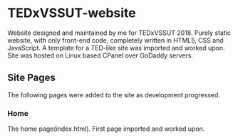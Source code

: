 # TEDxVSSUT-website
Website designed and maintained by me for TEDxVSSUT 2018.
Purely static website, with only front-end code, completely written in HTML5, CSS and JavaScript. A template for a TED-like site was imported and worked upon.
Site was hosted on Linux based CPanel over GoDaddy servers.

## Site Pages

The following pages were added to the site as development progressed.

### Home
The home page(index.html). First page imported and worked upon. 
